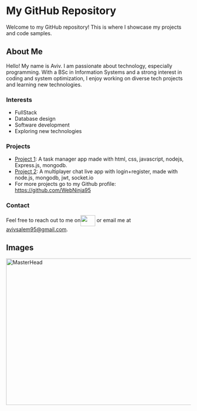 # My GitHub Repository

Welcome to my GitHub repository! This is where I showcase my projects and code samples.

## About Me

Hello! My name is Aviv. I am passionate about technology, especially programming. With a BSc in Information Systems and a strong interest in coding and system optimization, I enjoy working on diverse tech projects and learning new technologies.

### Interests
- FullStack 
- Database design
- Software development
- Exploring new technologies

### Projects
- [Project 1]([https://github.com/yourusername/project1](https://github.com/WebNinja95/Task-manager)): A task manager app made with html, css, javascript, nodejs, Express.js, mongodb.
- [Project 2]([https://github.com/yourusername/project2](https://github.com/WebNinja95/Chat-app)): A multiplayer chat live app with login+register, made with node.js, mongodb, jwt, socket.io
- For more projects go to my Github profile: https://github.com/WebNinja95

### Contact
Feel free to reach out to me on<a href="https://www.linkedin.com/in/aviv-salem-85b04a251/" target="blank"><img align="center" src="https://cdn.jsdelivr.net/npm/simple-icons@3.0.1/icons/linkedin.svg" alt="" height="30" width="40" /></a>
 or email me at [avivsalem95@gmail.com](mailto:avivsalem95@gmail.com).

## Images
<img src="https://res.cloudinary.com/practicaldev/image/fetch/s--sNXjzc6P--/c_limit%2Cf_auto%2Cfl_progressive%2Cq_66%2Cw_880/https://media1.tenor.com/images/0c34272909ee2a4db5606a014082312b/tenor.gif%3Fitemid%3D15828752" alt="MasterHead" width="800" height="400" />
